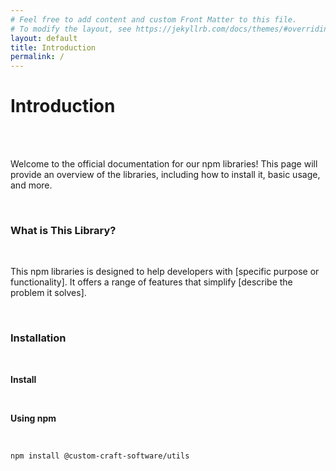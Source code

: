 ```yaml
---
# Feel free to add content and custom Front Matter to this file.
# To modify the layout, see https://jekyllrb.com/docs/themes/#overriding-theme-defaults
layout: default
title: Introduction
permalink: /
---
```


<h1>Introduction</h1>
<br/><br/>
<p>Welcome to the official documentation for our npm libraries! This page will provide an overview of the libraries, including how to install it, basic usage, and more.</p>
<br/>
<h3>What is This Library?</h3>
<br/>
<p>This npm libraries is designed to help developers with [specific purpose or functionality]. It offers a range of features that simplify [describe the problem it solves].</p>
<br/>
<h3>Installation</h3>
<br/>
<p><strong><a>Install</a></strong></p>
<br/>
<p><strong>Using npm</strong></p>
<br/>
<code>
npm install @custom-craft-software/utils
</code>